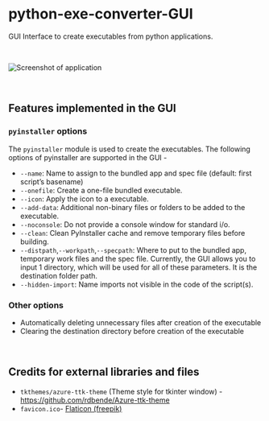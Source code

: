 # python-exe-converter-GUI

GUI Interface to create executables from python applications.

<br>

![Screenshot of application](https://user-images.githubusercontent.com/27366422/189177563-8413f517-8e5e-482e-a628-32cc9835fb81.png)

<br>

## Features implemented in the GUI

### `pyinstaller` options
The `pyinstaller` module is used to create the executables.
The following options of pyinstaller are supported in the GUI - 
- `--name`: Name to assign to the bundled app and spec file (default: first script’s basename)
- `--onefile`: Create a one-file bundled executable. 
- `--icon`: Apply the icon to a executable.
- `--add-data`: Additional non-binary files or folders to be added to the executable.
- `--noconsole`: Do not provide a console window for standard i/o. 
- `--clean`: Clean PyInstaller cache and remove temporary files before building.
- `--distpath`,`--workpath`,`--specpath`: Where to put to the bundled app, temporary work files and the spec file. Currently, the GUI allows you to input 1 directory, which will be used for all of these parameters. It is the destination folder path.
- `--hidden-import`: Name imports not visible in the code of the script(s).

### Other options
- Automatically deleting unnecessary files after creation of the executable
- Clearing the destination directory before creation of the executable

<br>

## Credits for external libraries and files
- `tkthemes/azure-ttk-theme` (Theme style for tkinter window) - 
  https://github.com/rdbende/Azure-ttk-theme
- `favicon.ico`-
  [Flaticon (freepik)](https://www.flaticon.com/free-icon/convert_1322164?term=convert%20files&page=1&position=1&page=1&position=1&related_id=1322164&origin=search)
